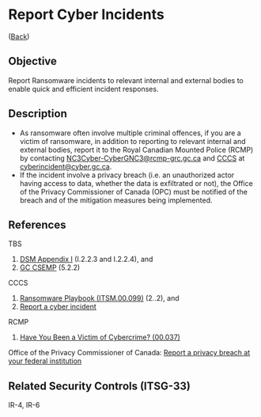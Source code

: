 # Report Cyber Incidents

([Back](#guidelines))

## Objective

Report Ransomware incidents to relevant internal and external bodies to enable quick and efficient incident responses.

## Description

- As ransomware often involve multiple criminal offences, if you are a victim of ransomware, in addition to reporting to relevant internal and external bodies, report it to the Royal Canadian Mounted Police (RCMP) by contacting [NC3Cyber-CyberGNC3@rcmp-grc.gc.ca](mailto:NC3Cyber-CyberGNC3@rcmp-grc.gc.ca) and [CCCS](https://cyber.gc.ca/en/incident-management) at [cyberincident@cyber.gc.ca](mailto:cyberincident@cyber.gc.ca).
- If the incident involve a privacy breach (i.e. an unauthorized actor having access to data, whether the data is exfiltrated or not), the Office of the Privacy Commissioner of Canada (OPC) must be notified of the breach and of the mitigation measures being implemented.

## References

TBS

1. [DSM Appendix I](https://www.tbs-sct.gc.ca/pol/doc-eng.aspx?id=32611#appIhttps://www.canada.ca/en/government/system/digital-government/online-security-privacy/security-identity-management/government-canada-cyber-security-event-management-plan.html#toc5) (I.2.2.3 and I.2.2.4), and
2. [GC CSEMP](https://www.canada.ca/en/government/system/digital-government/online-security-privacy/security-identity-management/government-canada-cyber-security-event-management-plan.html#toc5) (5.2.2)

CCCS

1. [Ransomware Playbook (ITSM.00.099)](https://cyber.gc.ca/en/guidance/ransomware-playbook-itsm00099) (2..2), and
2. [Report a cyber incident](https://cyber.gc.ca/en/incident-management)

RCMP

1. [Have You Been a Victim of Cybercrime? (00.037)](https://www.rcmp-grc.gc.ca/wam/media/5703/original/4c0809ab43ebfebba08bb0daceb99175.pdf)

Office of the Privacy Commissioner of Canada: [Report a privacy breach at your federal institution](https://www.priv.gc.ca/en/report-a-concern/report-a-privacy-breach-at-your-organization/report-a-privacy-breach-at-your-federal-institution/)

## Related Security Controls (ITSG-33)

IR-4, IR-6

